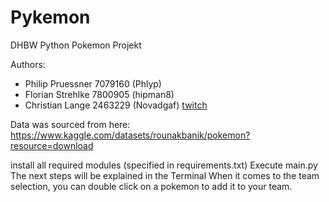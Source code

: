 # Pykemon
DHBW Python Pokemon Projekt 

Authors: 
* Philip Pruessner 7079160 (Phlyp)
* Florian Strehlke 7800905 (hipman8)
* Christian Lange  2463229 (Novadgaf) [twitch](https://www.twitch.tv/nowowova)

Data was sourced from here: https://www.kaggle.com/datasets/rounakbanik/pokemon?resource=download

install all required modules (specified in requirements.txt)
Execute main.py
The next steps will be explained in the Terminal
When it comes to the team selection, you can double click on a pokemon to add it to your team.
